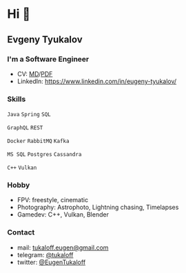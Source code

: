 # Hi 👋

## Evgeny Tyukalov

### I'm a Software Engineer

- CV: [MD](https://github.com/tukaloff/tukaloff/blob/master/CV.md)/[PDF](https://github.com/tukaloff/tukaloff/blob/master/Evgeny_Tyukalov_Software_Engineer.pdf)
- LinkedIn: https://www.linkedin.com/in/eugeny-tyukalov/

### Skills

`Java` `Spring` `SQL`

`GraphQL` `REST`

`Docker` `RabbitMQ` `Kafka`

`MS SQL` `Postgres` `Cassandra`

`C++` `Vulkan`

### Hobby

- FPV: freestyle, cinematic
- Photography: Astrophoto, Lightning chasing, Timelapses
- Gamedev: C++, Vulkan, Blender

### Contact

- mail: [tukaloff.eugen@gmail.com](mailto:tukaloff.eugen@gmail.com)
- telegram: [@tukaloff](https://t.me/tukaloff)
- twitter: [@EugenTukaloff](https://twitter.com/EugenTukaloff)
